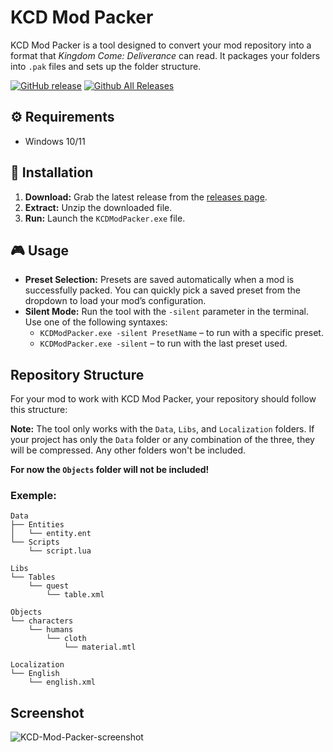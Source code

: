 # KCD Mod Packer

KCD Mod Packer is a tool designed to convert your mod repository into a format that *Kingdom Come: Deliverance* can read. It packages your folders into `.pak` files and sets up the folder structure.

[![GitHub release](https://img.shields.io/github/release/Antstar609/KCD-Mod-Packer.svg)](https://github.com/Antstar609/KCD-Mod-Packer/releases/latest)
[![Github All Releases](https://img.shields.io/github/downloads/Antstar609/KCD-Mod-Packer/total.svg)](https://github.com/Antstar609/KCD-Mod-Packer/releases/latest)

## ⚙️ Requirements

- Windows 10/11

## 🚀 Installation

1. **Download:** Grab the latest release from the [releases page](https://github.com/Antstar609/KCD-Mod-Packer/releases).
2. **Extract:** Unzip the downloaded file.
3. **Run:** Launch the `KCDModPacker.exe` file.

## 🎮 Usage

- **Preset Selection:** Presets are saved automatically when a mod is successfully packed. You can quickly pick a saved preset from the dropdown to load your mod’s configuration.
- **Silent Mode:** Run the tool with the `-silent` parameter in the terminal. Use one of the following syntaxes:
  - `KCDModPacker.exe -silent PresetName` – to run with a specific preset.
  - `KCDModPacker.exe -silent` – to run with the last preset used.

## Repository Structure

For your mod to work with KCD Mod Packer, your repository should follow this structure:

**Note:** The tool only works with the `Data`, `Libs`, and `Localization` folders.
If your project has only the `Data` folder or any combination of the three, they will be compressed.
Any other folders won't be included.

**For now the `Objects` folder will not be included!**

### Exemple:
```plaintext
Data
├── Entities
│   └── entity.ent
└── Scripts
    └── script.lua

Libs
└── Tables
    └── quest
        └── table.xml

Objects
└── characters
    └── humans
        └── cloth
            └── material.mtl

Localization
└── English
    └── english.xml
```

## Screenshot

![KCD-Mod-Packer-screenshot](https://github.com/user-attachments/assets/73f43715-46eb-480a-aee3-f437a89cbdbd)
